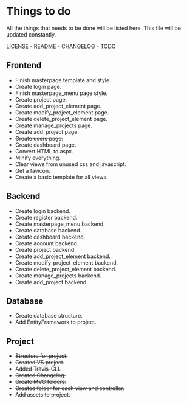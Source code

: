 # Things to do 

All the things that needs to be done will be listed here. This file will be updated constantly.

[LICENSE](LICENSE) - [README](README.md) - [CHANGELOG](CHANGELOG.md) - [TODO](TODO.md)


## Frontend

- Finish masterpage template and style.
- Create login page.
- Finish masterpage_menu page style.
- Create project page.
- Create add_project_element page.
- Create modify_project_element page.
- Create delete_project_element page.
- Create manage_projects page.
- Create add_project page.
- ~~Create users page.~~
- Create dashboard page.
- Convert HTML to aspx.
- Minify everything.
- Clear views from unused css and javascript.
- Get a favicon.
- Create a basic template for all views. 

## Backend

- Create login backend.
- Create register backend.
- Create masterpage_menu backend.
- Create database backend.
- Create dashboard backend.
- Create account backend.
- Create project backend.
- Create add_project_element backend.
- Create modify_project_element backend.
- Create delete_project_element backend.
- Create manage_projects backend.
- Create add_project backend.

## Database

- Create database structure.
- Add EntityFramework to project.

## Project

- ~~Structure for project.~~
- ~~Created VS project.~~
- ~~Added Travis-CLI.~~
- ~~Created Changelog.~~
- ~~Create MVC folders.~~
- ~~Created folder for each view and controller.~~
- ~~Add assets to project.~~